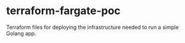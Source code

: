 # terraform-fargate-poc

Terraform files for deploying the infrastructure needed to run a simple Golang app.
